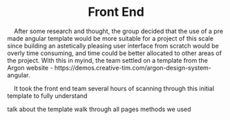 <h1 align="center">Front End</h1>

<p>&nbsp;&nbsp;&nbsp;&nbsp;After some research and thought, the group decided that the use of a pre made angular template would be more suitable for a project of this scale since building an astetically pleasing user interface from scratch would be overly time consuming, and time could be better allocated to other areas of the project. With this in myind, the team settled on a template from the Argon website - https://demos.creative-tim.com/argon-design-system-angular.</p>

<p>&nbsp;&nbsp;&nbsp;&nbsp;It took the front end team several hours of scanning through this initial template to fully understand 

talk about the template
walk through all pages
methods we used

